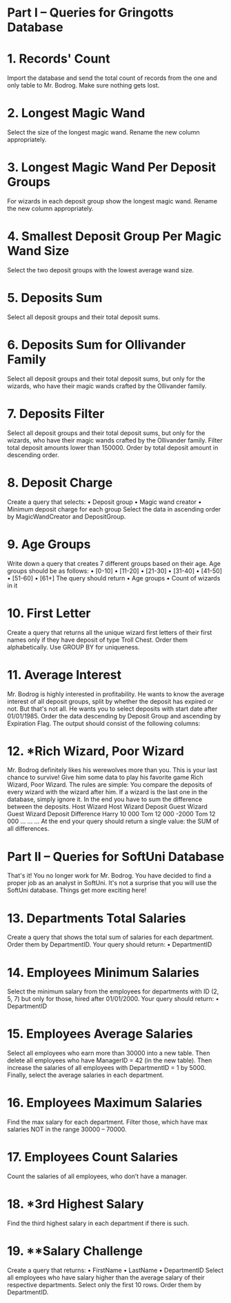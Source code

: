 # Part I – Queries for Gringotts Database
# 1. Records' Count
Import the database and send the total count of records from the one and only table to Mr. Bodrog. Make sure nothing gets lost.


# 2. Longest Magic Wand
Select the size of the longest magic wand. Rename the new column appropriately.

# 3. Longest Magic Wand Per Deposit Groups
For wizards in each deposit group show the longest magic wand. Rename the new column appropriately.

# 4. Smallest Deposit Group Per Magic Wand Size
Select the two deposit groups with the lowest average wand size.

# 5. Deposits Sum
Select all deposit groups and their total deposit sums.


# 6. Deposits Sum for Ollivander Family
Select all deposit groups and their total deposit sums, but only for the wizards, who have their magic wands crafted by the Ollivander family.

# 7. Deposits Filter
Select all deposit groups and their total deposit sums, but only for the wizards, who have their magic wands crafted by the Ollivander family. Filter total deposit amounts lower than 150000. Order by total deposit amount in descending order.


# 8. Deposit Charge
Create a query that selects:
• Deposit group
• Magic wand creator
• Minimum deposit charge for each group
Select the data in ascending order by MagicWandCreator and DepositGroup.


# 9. Age Groups
Write down a query that creates 7 different groups based on their age.
Age groups should be as follows:
• [0-10]
• [11-20]
• [21-30]
• [31-40]
• [41-50]
• [51-60]
• [61+]
The query should return
• Age groups
• Count of wizards in it


# 10. First Letter
Create a query that returns all the unique wizard first letters of their first names only if they have deposit of type Troll Chest. Order them alphabetically. Use GROUP BY for uniqueness.


# 11. Average Interest
Mr. Bodrog is highly interested in profitability. He wants to know the average interest of all deposit groups, split by whether the deposit has expired or not. But that's not all. He wants you to select deposits with start date after 01/01/1985. Order the data descending by Deposit Group and ascending by Expiration Flag.
The output should consist of the following columns:


# 12. *Rich Wizard, Poor Wizard
Mr. Bodrog definitely likes his werewolves more than you. This is your last chance to survive! Give him some data to play his favorite game Rich Wizard, Poor Wizard. The rules are simple:
You compare the deposits of every wizard with the wizard after him. If a wizard is the last one in the database, simply ignore it. In the end you have to sum the difference between the deposits.
Host Wizard Host Wizard Deposit Guest Wizard Guest Wizard Deposit Difference
Harry 10 000 Tom 12 000 -2000
Tom 12 000 … … …
At the end your query should return a single value: the SUM of all differences.


# Part II – Queries for SoftUni Database
That's it! You no longer work for Mr. Bodrog. You have decided to find a proper job as an analyst in SoftUni.
It's not a surprise that you will use the SoftUni database. Things get more exciting here!

# 13. Departments Total Salaries
Create a query that shows the total sum of salaries for each department. Order them by DepartmentID.
Your query should return:
• DepartmentID


# 14. Employees Minimum Salaries
Select the minimum salary from the employees for departments with ID (2, 5, 7) but only for those, hired after 01/01/2000.
Your query should return:
• DepartmentID


# 15. Employees Average Salaries
Select all employees who earn more than 30000 into a new table. Then delete all employees who have ManagerID = 42 (in the new table). Then increase the salaries of all employees with DepartmentID = 1 by 5000. Finally, select the average salaries in each department.

# 16. Employees Maximum Salaries
Find the max salary for each department. Filter those, which have max salaries NOT in the range 30000 – 70000.

# 17. Employees Count Salaries
Count the salaries of all employees, who don’t have a manager.


# 18. *3rd Highest Salary
Find the third highest salary in each department if there is such.


# 19. **Salary Challenge
Create a query that returns:
• FirstName
• LastName
• DepartmentID
Select all employees who have salary higher than the average salary of their respective departments. Select only the first 10 rows. Order them by DepartmentID.
